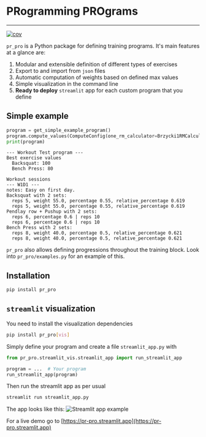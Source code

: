 # PRogramming PROgrams
---
[![cov](https://RolandStolz.github.io/pr_pro/badges/coverage.svg)](https://github.com/RolandStolz/pr_pro/actions)

`pr_pro` is a Python package for defining training programs. It's main features at a glance are:
1. Modular and extensible definition of different types of exercises
2. Export to and import from `json` files
3. Automatic computation of weights based on defined max values
3. Simple visualization in the command line
4. **Ready to deploy** `streamlit` app for each custom program that you define

## Simple example
```Python
program = get_simple_example_program()
program.compute_values(ComputeConfig(one_rm_calculator=Brzycki1RMCalculator()))
print(program)
```
```
--- Workout Test program ---
Best exercise values
  Backsquat: 100
  Bench Press: 80

Workout sessions
--- W1D1 ---
notes: Easy on first day.
Backsquat with 2 sets:
  reps 5, weight 55.0, percentage 0.55, relative_percentage 0.619
  reps 5, weight 55.0, percentage 0.55, relative_percentage 0.619
Pendlay row + Pushup with 2 sets:
  reps 6, percentage 0.6 | reps 10
  reps 6, percentage 0.6 | reps 10
Bench Press with 2 sets:
  reps 8, weight 40.0, percentage 0.5, relative_percentage 0.621
  reps 8, weight 40.0, percentage 0.5, relative_percentage 0.621
```

`pr_pro` also allows defining progressions throughout the training block. Look into `pr_pro/examples.py` for an example of this.

## Installation
```bash
pip install pr_pro
```

## `streamlit` visualization
You need to install the visualization dependencies
```bash
pip install pr_pro[vis]
```

Simply define your program and create a file `streamlit_app.py` with
```python
from pr_pro.streamlit_vis.streamlit_app import run_streamlit_app

program = ...  # Your program
run_streamlit_app(program)
```

Then run the streamlit app as per usual
```bash
streamlit run streamlit_app.py
```

The app looks like this:
![Streamlit app example](https://RolandStolz.github.io/pr_pro/streamlit_app_example.png)

For a live demo go to [https://pr-pro.streamlit.app](https://pr-pro.streamlit.app)
